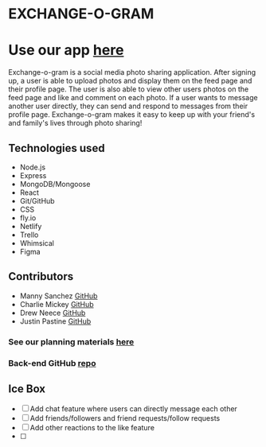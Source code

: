 # EXCHANGE-O-GRAM

# Use our app [here](https://exchangeagram.netlify.app/)

Exchange-o-gram is a social media photo sharing application. After signing up, a user is able to upload photos and display them on the feed page and their profile page. The user is also able to view other users photos on the feed page and like and comment on each photo. If a user wants to message another user directly, they can send and respond to messages from their profile page. Exchange-o-gram makes it easy to keep up with your friend's and family's lives through photo sharing!

## Technologies used
- Node.js
- Express
- MongoDB/Mongoose
- React
- Git/GitHub
- CSS
- fly.io
- Netlify
- Trello
- Whimsical
- Figma

## Contributors
- Manny Sanchez [GitHub](https://github.com/mannysanz715)
- Charlie Mickey [GitHub](https://github.com/charlesmickey222)
- Drew Neece [GitHub](https://github.com/dneece522)
- Justin Pastine [GitHub](https://github.com/jpastine)

### See our planning materials [here](https://trello.com/b/hXPvPe0L/unit-3-project)
### Back-end GitHub [repo](https://github.com/charlesmickey222/exchangeagram-back-end)

## Ice Box
- [ ] Add chat feature where users can directly message each other
- [ ] Add friends/followers and friend requests/follow requests
- [ ] Add other reactions to the like feature
- [ ] 